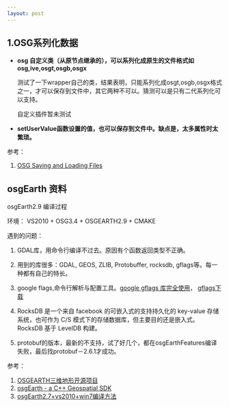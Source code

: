 ```yaml
---
layout: post
---
```


## 1.OSG系列化数据

+ **osg 自定义类（从原节点继承的），可以系列化成原生的文件格式如osg,ive,osgt,osgb,osgx**


	测试了一下wrapper自己的类，结果表明，只能系列化成osgt,osgb,osgx格式之一，才可以保存到文件中，其它两种不可以。猜测可以是只有二代系列化可以支持。

	自定义插件暂未测试

+ **setUserValue函数设置的值，也可以保存到文件中。缺点是，太多属性时太繁琐。**

参考：

1. [OSG Saving and Loading Files](http://osg3.readthedocs.io/en/latest/ch10.html)


## osgEarth 资料

osgEarth2.9 编译过程

环境： VS2010 + OSG3.4 + OSGEARTH2.9 + CMAKE

遇到的问题：

1. GDAL库，用命令行编译不过去。原因有个函数返回类型不正确。
2. 用到的库很多：GDAL, GEOS, ZLIB, Protobuffer, rocksdb, gflags等。每一种都有自己的特长。
3. google flags,命令行解析与配置工具。[google gflags 库完全使用](https://blog.csdn.net/jcjc918/article/details/50876613)， [gflags下载](http://gflags.github.io/gflags/#download)

4. RocksDB 是一个来自 facebook 的可嵌入式的支持持久化的 key-value 存储系统，也可作为 C/S 模式下的存储数据库，但主要目的还是嵌入式。RocksDB 基于 LevelDB 构建。
5. protobuf的版本，最新的不支持，试了好几个，都在osgEarthFeatures编译失败，最后找protobuf－2.6.1才成功。



参考：

1. [OSGEARTH三维地形开源项目](https://www.cnblogs.com/rainbow70626/p/5575797.html)
2. [osgEarth - a C++ Geospatial SDK](http://docs.osgearth.org/en/latest/)
3. [osgEarth2.7+vs2010+win7编译方法](http://blog.csdn.net/sunxiaoju/article/details/50396838)


